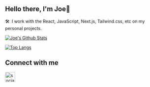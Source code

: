 ## Hello there, I'm Joe👋<br>
🛠 &nbsp;I work with the React, JavaScript, Next.js, Tailwind.css, etc on my personal projects.  

[![Joe's Github Stats](https://github-readme-stats.vercel.app/api?username=JoeShields312&count_private=true&show_icons=true&theme=radical&hide_rank=true)](https://github.com/JoeShields312/github-readme-stats)  

[![Top Langs](https://github-readme-stats.vercel.app/api/top-langs/?username=JoeShields312&layout=compact&theme=tokyonight&align=center)](https://github.com/JoeShields312/github-readme-stats)  

## Connect with me  
[<img align="left" alt="social-media-profile | LinkedIn" width="32px" src="https://cdn.jsdelivr.net/npm/simple-icons@v3/icons/linkedin.svg" target="_blank" />](https://www.linkedin.com/in/jshields90/)  

